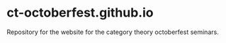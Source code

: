 # ct-octoberfest.github.io

Repository for the website for the category theory octoberfest seminars.
